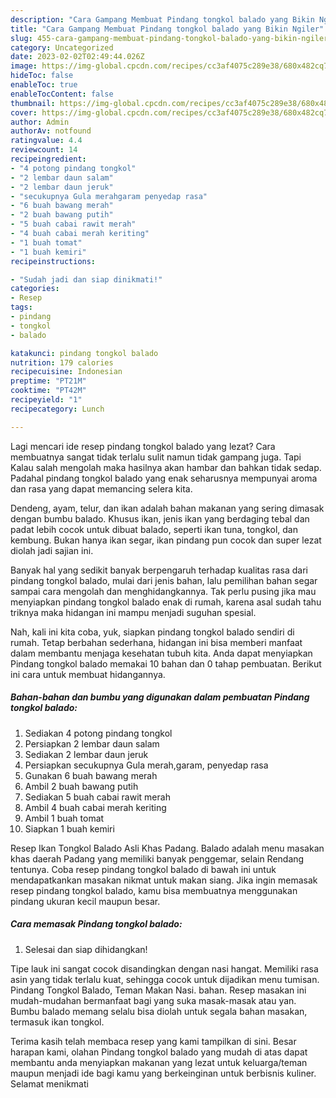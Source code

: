 ```yaml
---
description: "Cara Gampang Membuat Pindang tongkol balado yang Bikin Ngiler"
title: "Cara Gampang Membuat Pindang tongkol balado yang Bikin Ngiler"
slug: 455-cara-gampang-membuat-pindang-tongkol-balado-yang-bikin-ngiler
category: Uncategorized
date: 2023-02-02T02:49:44.026Z
image: https://img-global.cpcdn.com/recipes/cc3af4075c289e38/680x482cq70/pindang-tongkol-balado-foto-resep-utama.jpg
hideToc: false
enableToc: true
enableTocContent: false
thumbnail: https://img-global.cpcdn.com/recipes/cc3af4075c289e38/680x482cq70/pindang-tongkol-balado-foto-resep-utama.jpg
cover: https://img-global.cpcdn.com/recipes/cc3af4075c289e38/680x482cq70/pindang-tongkol-balado-foto-resep-utama.jpg
author: Admin
authorAv: notfound
ratingvalue: 4.4
reviewcount: 14
recipeingredient:
- "4 potong pindang tongkol"
- "2 lembar daun salam"
- "2 lembar daun jeruk"
- "secukupnya Gula merahgaram penyedap rasa"
- "6 buah bawang merah"
- "2 buah bawang putih"
- "5 buah cabai rawit merah"
- "4 buah cabai merah keriting"
- "1 buah tomat"
- "1 buah kemiri"
recipeinstructions:

- "Sudah jadi dan siap dinikmati!"
categories:
- Resep
tags:
- pindang
- tongkol
- balado

katakunci: pindang tongkol balado 
nutrition: 179 calories
recipecuisine: Indonesian
preptime: "PT21M"
cooktime: "PT42M"
recipeyield: "1"
recipecategory: Lunch

---
```



Lagi mencari ide resep pindang tongkol balado yang lezat? Cara membuatnya sangat tidak terlalu sulit namun tidak gampang juga. Tapi Kalau salah mengolah maka hasilnya akan hambar dan bahkan tidak sedap. Padahal pindang tongkol balado yang enak seharusnya mempunyai aroma dan rasa yang dapat memancing selera kita.


Dendeng, ayam, telur, dan ikan adalah bahan makanan yang sering dimasak dengan bumbu balado. Khusus ikan, jenis ikan yang berdaging tebal dan padat lebih cocok untuk dibuat balado, seperti ikan tuna, tongkol, dan kembung. Bukan hanya ikan segar, ikan pindang pun cocok dan super lezat diolah jadi sajian ini.

Banyak hal yang sedikit banyak berpengaruh terhadap kualitas rasa dari pindang tongkol balado, mulai dari jenis bahan, lalu pemilihan bahan segar sampai cara mengolah dan menghidangkannya. Tak perlu pusing jika mau menyiapkan pindang tongkol balado enak di rumah, karena asal sudah tahu triknya maka hidangan ini mampu menjadi suguhan spesial.


Nah, kali ini kita coba, yuk, siapkan pindang tongkol balado sendiri di rumah. Tetap berbahan sederhana, hidangan ini bisa memberi manfaat dalam membantu menjaga kesehatan tubuh kita. Anda dapat menyiapkan Pindang tongkol balado memakai 10 bahan dan 0 tahap pembuatan. Berikut ini cara untuk membuat hidangannya.

<!--inarticleads1-->

##### Bahan-bahan dan bumbu yang digunakan dalam pembuatan Pindang tongkol balado:

1. Sediakan 4 potong pindang tongkol
1. Persiapkan 2 lembar daun salam
1. Sediakan 2 lembar daun jeruk
1. Persiapkan secukupnya Gula merah,garam, penyedap rasa
1. Gunakan 6 buah bawang merah
1. Ambil 2 buah bawang putih
1. Sediakan 5 buah cabai rawit merah
1. Ambil 4 buah cabai merah keriting
1. Ambil 1 buah tomat
1. Siapkan 1 buah kemiri


Resep Ikan Tongkol Balado Asli Khas Padang. Balado adalah menu masakan khas daerah Padang yang memiliki banyak penggemar, selain Rendang tentunya. Coba resep pindang tongkol balado di bawah ini untuk mendapatkankan masakan nikmat untuk makan siang. Jika ingin memasak resep pindang tongkol balado, kamu bisa membuatnya menggunakan pindang ukuran kecil maupun besar. 

<!--inarticleads2-->

##### Cara memasak Pindang tongkol balado:


1. Selesai dan siap dihidangkan!

Tipe lauk ini sangat cocok disandingkan dengan nasi hangat. Memiliki rasa asin yang tidak terlalu kuat, sehingga cocok untuk dijadikan menu tumisan. Pindang Tongkol Balado, Teman Makan Nasi. bahan. Resep masakan ini mudah-mudahan bermanfaat bagi yang suka masak-masak atau yan. Bumbu balado memang selalu bisa diolah untuk segala bahan masakan, termasuk ikan tongkol. 

Terima kasih telah membaca resep yang kami tampilkan di sini. Besar harapan kami, olahan Pindang tongkol balado yang mudah di atas dapat membantu anda menyiapkan makanan yang lezat untuk keluarga/teman maupun menjadi ide bagi kamu yang berkeinginan untuk berbisnis kuliner. Selamat menikmati
